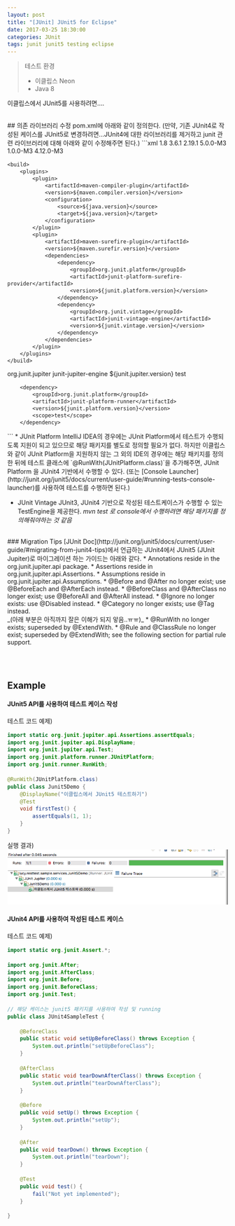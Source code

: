 ```yaml
---
layout: post
title: "[JUnit] JUnit5 for Eclipse"
date: 2017-03-25 18:30:00
categories: JUnit
tags: junit junit5 testing eclipse
---
```


> 테스트 환경  
> - 이클립스 Neon  
> - Java 8  

이클립스에서 JUnit5를 사용하려면….

<br/>
## 의존 라이브러리 수정
pom.xml에 아래와 같이 정의한다.
(만약, 기존 JUnit4로 작성된 케이스를 JUnit5로 변경하려면…JUnit4에 대한 라이브러리를 제거하고 junit 관련 라이브러리에 대해 아래와 같이 수정해주면 된다.)
```xml
	<properties>
		  <java.version>1.8</java.version>
        <maven.compiler.version>3.6.1</maven.compiler.version>
        <maven.surefir.version>2.19.1</maven.surefir.version>
        <junit.jupiter.version>5.0.0-M3</junit.jupiter.version>
        <junit.platform.version>1.0.0-M3</junit.platform.version>
        <junit.vintage.version>4.12.0-M3</junit.vintage.version>
	</properties>

	<build>
        <plugins>
            <plugin>
                <artifactId>maven-compiler-plugin</artifactId>
                <version>${maven.compiler.version}</version>
                <configuration>
                    <source>${java.version}</source>
                    <target>${java.version}</target>
                </configuration>
            </plugin>
            <plugin>
                <artifactId>maven-surefire-plugin</artifactId>
                <version>${maven.surefir.version}</version>
                <dependencies>
                    <dependency>
                        <groupId>org.junit.platform</groupId>
                        <artifactId>junit-platform-surefire-provider</artifactId>
                        <version>${junit.platform.version}</version>
                    </dependency>
                    <dependency>
	                    <groupId>org.junit.vintage</groupId>
	                    <artifactId>junit-vintage-engine</artifactId>
	                    <version>${junit.vintage.version}</version>
	                </dependency>
                </dependencies>
            </plugin>
        </plugins>
    </build>

<dependencies>
        <dependency>
            <groupId>org.junit.jupiter</groupId>
            <artifactId>junit-jupiter-engine</artifactId>
            <version>${junit.jupiter.version}</version>
            <scope>test</scope>
        </dependency>

        <dependency>
            <groupId>org.junit.platform</groupId>
            <artifactId>junit-platform-runner</artifactId>
            <version>${junit.platform.version}</version>
            <scope>test</scope>
        </dependency>
<!--
		<dependency>
			<groupId>junit</groupId>
			<artifactId>junit</artifactId>
			<version>4.11</version>
		</dependency>
 -->
</dependencies>
```
* JUnit Platform
 IntelliJ IDEA의 경우에는 JUnit Platform에서 테스트가 수행되도록 지원이 되고 있으므로 해당 패키지를 별도로 정의할 필요가 없다.
하지만 이클립스와 같이 JUnit Platform을 지원하지 않는 그 외의 IDE의 경우에는 해당 패키지를 정의한 뒤에 테스트 클래스에 `@RunWith(JUnitPlatform.class)`을 추가해주면, JUnit Platform 을 JUnit4 기반에서 수행할 수 있다.  
(또는 [Console Launcher](http://junit.org/junit5/docs/current/user-guide/#running-tests-console-launcher)를 사용하여 테스트를 수행하면 된다.)

* JUnit Vintage
JUnit3, JUnit4 기반으로 작성된 테스트케이스가 수행할 수 있는 TestEngine을 제공한다. _mvn test 로 console에서 수행하려면 해당 패키지를 정의해줘야하는 것 같음_

<br/>
### Migration Tips
[JUnit Doc](http://junit.org/junit5/docs/current/user-guide/#migrating-from-junit4-tips)에서 언급하는 JUnit4에서 JUnit5 (JUnit Jupiter)로 마이그레이션 하는 가이드는 아래와 같다.
* Annotations reside in the org.junit.jupiter.api package.
* Assertions reside in org.junit.jupiter.api.Assertions.
* Assumptions reside in org.junit.jupiter.api.Assumptions.
* @Before and @After no longer exist; use @BeforeEach and @AfterEach instead.
* @BeforeClass and @AfterClass no longer exist; use @BeforeAll and @AfterAll instead.
* @Ignore no longer exists: use @Disabled instead.
* @Category no longer exists; use @Tag instead.
<br/>_(아래 부분은 아직까지 잘은 이해가 되지 앟음..ㅠㅠ)_
* @RunWith no longer exists; superseded by @ExtendWith.
* @Rule and @ClassRule no longer exist; superseded by @ExtendWith; see the following section for partial rule support.

<br/><br/>
## Example
#### JUnit5 API를 사용하여 테스트 케이스 작성
테스트 코드 예제)
```java
import static org.junit.jupiter.api.Assertions.assertEquals;
import org.junit.jupiter.api.DisplayName;
import org.junit.jupiter.api.Test;
import org.junit.platform.runner.JUnitPlatform;
import org.junit.runner.RunWith;

@RunWith(JUnitPlatform.class)
public class Junit5Demo {
    @DisplayName("이클립스에서 JUnit5 테스트하기")
    @Test
    void firstTest() {
        assertEquals(1, 1);
    }
}
```

실행 결과)
![](https://github.com/gloriaJun/gloriaJun.github.io/blob/master/_images/2017-03-26-junit-junit5_on_eclipse.png?raw=true)

#### JUnit4 API를 사용하여 작성된 테스트 케이스
테스트 코드 예제)
```java
import static org.junit.Assert.*;

import org.junit.After;
import org.junit.AfterClass;
import org.junit.Before;
import org.junit.BeforeClass;
import org.junit.Test;

// 해당 케이스는 junit5 패키지를 사용하여 작성 및 running
public class JUnit4SampleTest {

	@BeforeClass
	public static void setUpBeforeClass() throws Exception {
		System.out.println("setUpBeforeClass");
	}

	@AfterClass
	public static void tearDownAfterClass() throws Exception {
		System.out.println("tearDownAfterClass");
	}

	@Before
	public void setUp() throws Exception {
		System.out.println("setUp");
	}

	@After
	public void tearDown() throws Exception {
		System.out.println("tearDown");
	}

	@Test
	public void test() {
		fail("Not yet implemented");
	}

}
```
<br/><br/>

